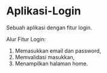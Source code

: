 # Aplikasi-Login
Sebuah aplikasi dengan fitur login.

Alur Fitur Login:
1. Memasukkan email dan password,
2. Memvalidasi masukkan,
3. Menampilkan halaman home.
